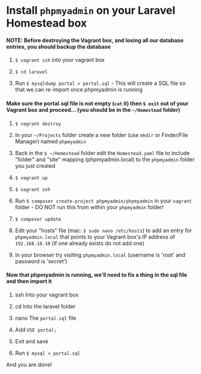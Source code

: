 # Install ```phpmyadmin``` on your Laravel Homestead box #

#### NOTE: Before destroying the Vagrant box, **and losing all our database entries**, you should backup the database ####

1. ```$ vagrant ssh``` into your vagrant box

2. ```$ cd laravel```

3. Run ```$ mysqldump portal > portal.sql``` - This will create a SQL file so that we can re-import once phpmyadmin is running

#### Make sure the portal.sql file is not empty (```cat``` it) then ```$ exit``` out of your Vagrant box and proceed... (you should be in the ```~/Homestead``` folder) ####

1. ```$ vagrant destroy```

2. In your ```~/Projects``` folder create a new folder (use ```mkdir``` or Finder/File Manager) named ```phpmyadmin```

3. Back in the ```$ ~/Homestead``` folder edit the ```Homestead.yaml``` file to include "folder" and "site" mapping (phpmyadmin.local) to the ```phpmyadmin``` folder you just created

4. ```$ vagrant up```

5. ```$ vagrant ssh```

6. Run ```$ composer create-project phpmyadmin/phpmyadmin``` in your ```vagrant``` folder - DO NOT run this from within your ```phpmyadmin``` folder!

7. ```$ composer update```

8. Edit your "hosts" file (mac: ```$ sudo nano /etc/hosts```) to add an entry for ```phpmyadmin.local``` that points to your Vagrant box's IP address of  ```192.168.10.10``` (if one already exists do not add one)

9. In your browser try visiting  ```phpmyadmin.local```  (username is 'root' and password is 'secret')

#### Now that phpmyadmin is running, we'll need to fix a thing in the sql file and then import it ####

1. ssh Into your vagrant box

2. cd Into the laravel folder

3. nano The ```portal.sql``` file

4. Add ```USE portal;```

5. Exit and save

6. Run ```$ mysql < portal.sql```

And you are done!
